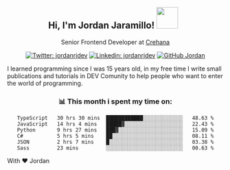 <div align="center">
<h2 style="margin-right:10px;">Hi, I'm Jordan Jaramillo! <img src="https://media.giphy.com/media/Wj7lNjMNDxSmc/source.gif" width="50" > </h2>

<p>Senior Frontend Developer at <a href="https://www.crehana.com/">Crehana</a></p>

[![Twitter: jordanrjdev](https://img.shields.io/twitter/follow/jordanrjdev?style=social)](https://twitter.com/jordanrjdev)
[![Linkedin: jordanrjdev](https://img.shields.io/badge/-jordanrjdev-blue?style=flat-square&logo=Linkedin&logoColor=white&link=https://www.linkedin.com/in/jordanrjdev/)](https://www.linkedin.com/in/jordanrjdev/)
[![GitHub Jordan](https://img.shields.io/github/followers/jnadroj?label=follow&style=social)](https://github.com/jnadroj)

</div>
I learned programming since I was 15 years old, in my free time I write small publications and tutorials in DEV Comunity to help people who want to enter the world of programming.

<div align="center">

### 📊 **This month i spent my time on:**

<!--START_SECTION:waka-->

```text
TypeScript   30 hrs 30 mins  ████████████░░░░░░░░░░░░░   48.63 %
JavaScript   14 hrs 4 mins   █████▓░░░░░░░░░░░░░░░░░░░   22.43 %
Python       9 hrs 27 mins   ███▓░░░░░░░░░░░░░░░░░░░░░   15.09 %
C#           5 hrs 5 mins    ██░░░░░░░░░░░░░░░░░░░░░░░   08.11 %
JSON         2 hrs 7 mins    █░░░░░░░░░░░░░░░░░░░░░░░░   03.38 %
Sass         23 mins         ░░░░░░░░░░░░░░░░░░░░░░░░░   00.63 %
```

<!--END_SECTION:waka-->

</div>

With ❤️ Jordan
